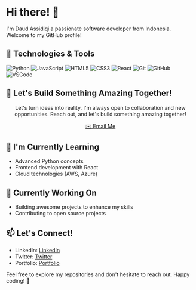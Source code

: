 # Hi there! 👋

I'm Daud Assidiqi a passionate software developer from Indonesia. Welcome to my GitHub profile!

## 🔧 Technologies & Tools

![Python](https://img.shields.io/badge/Python-3776AB?style=flat-square&logo=python&logoColor=white)
![JavaScript](https://img.shields.io/badge/JavaScript-F7DF1E?style=flat-square&logo=javascript&logoColor=black)
![HTML5](https://img.shields.io/badge/HTML5-E34F26?style=flat-square&logo=html5&logoColor=white)
![CSS3](https://img.shields.io/badge/CSS3-1572B6?style=flat-square&logo=css3&logoColor=white)
![React](https://img.shields.io/badge/React-61DAFB?style=flat-square&logo=react&logoColor=black)
![Git](https://img.shields.io/badge/Git-F05032?style=flat-square&logo=git&logoColor=white)
![GitHub](https://img.shields.io/badge/GitHub-181717?style=flat-square&logo=github&logoColor=white)
![VSCode](https://img.shields.io/badge/VSCode-007ACC?style=flat-square&logo=visual-studio-code&logoColor=white)


## 🚀 Let's Build Something Amazing Together!

<div align="center">
  <p>Let's turn ideas into reality. I'm always open to collaboration and new opportunities. Reach out, and let's build something amazing together!</p>
  <a href="mailto:assidiqidaud@gmail.com" target="_blank" rel="noopener noreferrer">✉️ Email Me</a>
</div>


## 🌱 I'm Currently Learning

- Advanced Python concepts
- Frontend development with React
- Cloud technologies (AWS, Azure)

## 💼 Currently Working On

- Building awesome projects to enhance my skills
- Contributing to open source projects

## 📫 Let's Connect!

- LinkedIn: [ LinkedIn ](https://www.linkedin.com/in/your-linkedin-profile/)
- Twitter: [Twitter](https://twitter.com/fixsual_)
- Portfolio: [Portfolio ](https://daud17assidiqi.github.io/daudassidiqi.github.io/)

Feel free to explore my repositories and don't hesitate to reach out. Happy coding! 🚀
